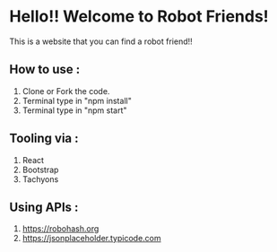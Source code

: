 # Hello!! Welcome to Robot Friends!

This is a website that you can find a robot friend!!  

## How to use : 
1. Clone or Fork the code.
2. Terminal type in "npm install"
3. Terminal type in "npm start"

## Tooling via : 
1. React
2. Bootstrap
3. Tachyons


## Using APIs : 
1. https://robohash.org
2. https://jsonplaceholder.typicode.com


